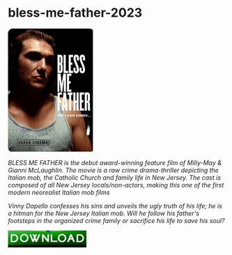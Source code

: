 # bless-me-father-2023

<img src="https://github.com/LeslieEli/bless-me-father-2023/blob/main/bf.png"/>

*BLESS ME FATHER is the debut award-winning feature film of Milly-May & Gianni McLaughlin. The movie is a raw crime drama-thriller depicting the Italian mob, the Catholic Church and family life in New Jersey. The cast is composed of all New Jersey locals/non-actors, making this one of the first modern neorealist Italian mob films*

*Vinny Dapello confesses his sins and unveils the ugly truth of his life; he is a hitman for the New Jersey Italian mob. Will he follow his father's footsteps in the organized crime family or sacrifice his life to save his soul?*

<img src="https://github.com/LeslieEli/bless-me-father-2023/blob/main/d.png"/>
